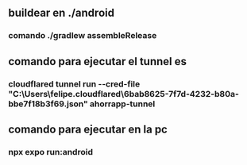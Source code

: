 ## buildear en ./android
### comando ./gradlew assembleRelease

## comando para ejecutar el tunnel es
### cloudflared tunnel run --cred-file "C:\Users\felipe\.cloudflared\6bab8625-7f7d-4232-b80a-bbe7f18b3f69.json" ahorrapp-tunnel

## comando para ejecutar en la pc
### npx expo run:android